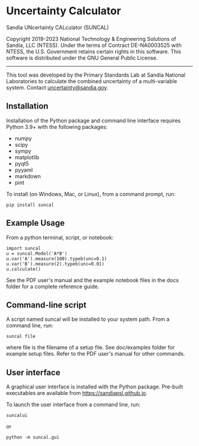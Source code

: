 # Uncertainty Calculator

Sandia UNcertainty CALculator (SUNCAL)

Copyright 2019-2023 National Technology & Engineering Solutions of Sandia, LLC (NTESS). Under the terms of Contract DE-NA0003525 with NTESS, the U.S. Government retains certain rights in this software.
This software is distributed under the GNU General Public License.

---

This tool was developed by the Primary Standards Lab at Sandia National Laboratories to calculate the combined uncertainty of a
multi-variable system. Contact uncertainty@sandia.gov.


## Installation

Installation of the Python package and command line interface requires Python 3.9+ with the following packages:

- numpy
- scipy
- sympy
- matplotlib
- pyqt5
- pyyaml
- markdown
- pint

To install (on Windows, Mac, or Linux), from a command prompt, run:

```
pip install suncal
```

## Example Usage

From a python terminal, script, or notebook:

```
import suncal
u = suncal.Model('A*B')
u.var('A').measure(100).typeb(unc=0.1)
u.var('B').measure(2).typeb(unc=0.01)
u.calculate()
```

See the PDF user's manual and the example notebook files in the docs folder for a complete reference guide.


## Command-line script

A script named suncal will be installed to your system path. From a command line, run:

`suncal file`

where file is the filename of a setup file. See doc/examples folder for
example setup files. Refer to the PDF user's manual for other commands.


## User interface
A graphical user interface is installed with the Python package. Pre-built executables are available from https://sandiapsl.github.io.

To launch the user interface from a command line, run:

`suncalui`

or 

`python -m suncal.gui`

